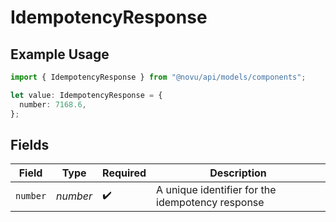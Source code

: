 # IdempotencyResponse

## Example Usage

```typescript
import { IdempotencyResponse } from "@novu/api/models/components";

let value: IdempotencyResponse = {
  number: 7168.6,
};
```

## Fields

| Field                                            | Type                                             | Required                                         | Description                                      |
| ------------------------------------------------ | ------------------------------------------------ | ------------------------------------------------ | ------------------------------------------------ |
| `number`                                         | *number*                                         | :heavy_check_mark:                               | A unique identifier for the idempotency response |